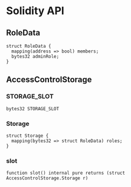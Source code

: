 # Solidity API

## RoleData

```solidity
struct RoleData {
  mapping(address => bool) members;
  bytes32 adminRole;
}
```

## AccessControlStorage

### STORAGE_SLOT

```solidity
bytes32 STORAGE_SLOT
```

### Storage

```solidity
struct Storage {
  mapping(bytes32 => struct RoleData) roles;
}
```

### slot

```solidity
function slot() internal pure returns (struct AccessControlStorage.Storage r)
```

